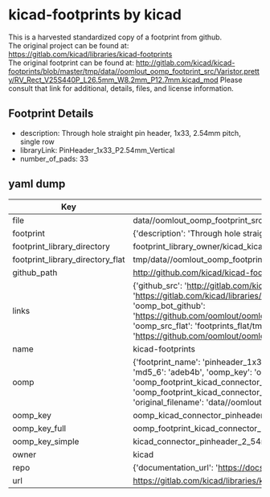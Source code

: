 # kicad-footprints by kicad  
This is a harvested standardized copy of a footprint from github.  
The original project can be found at:  
https://gitlab.com/kicad/libraries/kicad-footprints  
The original footprint can be found at:
http://gitlab.com/kicad/kicad-footprints/blob/master/tmp/data//oomlout_oomp_footprint_src/Varistor.pretty/RV_Rect_V25S440P_L26.5mm_W8.2mm_P12.7mm.kicad_mod
Please consult that link for additional, details, files, and license information.  
## Footprint Details
* description: Through hole straight pin header, 1x33, 2.54mm pitch, single row  
* libraryLink: PinHeader_1x33_P2.54mm_Vertical  
* number_of_pads: 33  
## yaml dump  
| Key | Value |  
| --- | --- |  
| file | data//oomlout_oomp_footprint_src/kicad-footprints/Connector_PinHeader_2.54mm.pretty/PinHeader_1x33_P2.54mm_Vertical.kicad_mod |  
| footprint | {'description': 'Through hole straight pin header, 1x33, 2.54mm pitch, single row', 'libraryLink': 'PinHeader_1x33_P2.54mm_Vertical', 'number_of_pads': 33} |  
| footprint_library_directory | footprint_library_owner/kicad_kicad-footprints/ |  
| footprint_library_directory_flat | tmp/data//oomlout_oomp_footprint_src/footprints_flat/kicad_connector_pinheader_2_54mm_pinheader_1x33_p2_54mm_vertical/working |  
| github_path | http://github.com/kicad/kicad-footprints/blob/master/tmp/data//oomlout_oomp_footprint_src/Connector_PinHeader_2.54mm.pretty/PinHeader_1x33_P2.54mm_Vertical.kicad_mod |  
| links | {'github_src': 'http://gitlab.com/kicad/kicad-footprints/blob/master/tmp/data//oomlout_oomp_footprint_src/Varistor.pretty/RV_Rect_V25S440P_L26.5mm_W8.2mm_P12.7mm.kicad_mod', 'github_src_repo': 'https://gitlab.com/kicad/libraries/kicad-footprints', 'oomp_bot': 'tmp/data//oomlout_oomp_footprint_src/footprints/kicad_connector_pinheader_2_54mm_pinheader_1x33_p2_54mm_vertical/working', 'oomp_bot_github': 'https://github.com/oomlout/oomlout_oomp_footprint_bot/tree/main/tmp/data//oomlout_oomp_footprint_src/footprints/kicad_connector_pinheader_2_54mm_pinheader_1x33_p2_54mm_vertical/working', 'oomp_src_flat': 'footprints_flat/tmp/data//oomlout_oomp_footprint_src/footprints_flat/kicad_connector_pinheader_2_54mm_pinheader_1x33_p2_54mm_vertical/working', 'oomp_src_flat_github': 'https://github.com/oomlout/oomlout_oomp_footprint_src/tree/main/tmp/data//oomlout_oomp_footprint_src/footprints_flat/kicad_connector_pinheader_2_54mm_pinheader_1x33_p2_54mm_vertical/working'} |  
| name | kicad-footprints |  
| oomp | {'footprint_name': 'pinheader_1x33_p2_54mm_vertical', 'library_name': 'connector_pinheader_2_54mm', 'md5': 'adeb4b3a95605905ab7a2aa761b38ea6', 'md5_10': 'adeb4b3a95', 'md5_5': 'adeb4', 'md5_6': 'adeb4b', 'oomp_key': 'oomp_kicad_connector_pinheader_2_54mm_pinheader_1x33_p2_54mm_vertical', 'oomp_key_extra': 'oomp_footprint_kicad_connector_pinheader_2_54mm_pinheader_1x33_p2_54mm_vertical', 'oomp_key_full': 'oomp_footprint_kicad_connector_pinheader_2_54mm_pinheader_1x33_p2_54mm_vertical_adeb4b', 'oomp_key_simple': 'kicad_connector_pinheader_2_54mm_pinheader_1x33_p2_54mm_vertical', 'original_filename': 'data//oomlout_oomp_footprint_src/kicad-footprints/Connector_PinHeader_2.54mm.pretty/PinHeader_1x33_P2.54mm_Vertical.kicad_mod', 'owner_name': 'kicad'} |  
| oomp_key | oomp_kicad_connector_pinheader_2_54mm_pinheader_1x33_p2_54mm_vertical |  
| oomp_key_full | oomp_footprint_kicad_connector_pinheader_2_54mm_pinheader_1x33_p2_54mm_vertical |  
| oomp_key_simple | kicad_connector_pinheader_2_54mm_pinheader_1x33_p2_54mm_vertical |  
| owner | kicad |  
| repo | {'documentation_url': 'https://docs.github.com/rest/repos/repos#get-a-repository', 'message': 'Not Found'} |  
| url | https://gitlab.com/kicad/libraries/kicad-footprints |  


